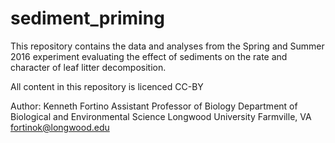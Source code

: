 # sediment_priming

This repository contains the data and analyses from the Spring and Summer 2016 experiment evaluating the effect of sediments on the rate and character of leaf litter decomposition.

All content in this repository is licenced CC-BY

Author: Kenneth Fortino Assistant Professor of Biology Department of Biological and Environmental Science Longwood University Farmville, VA fortinok@longwood.edu
